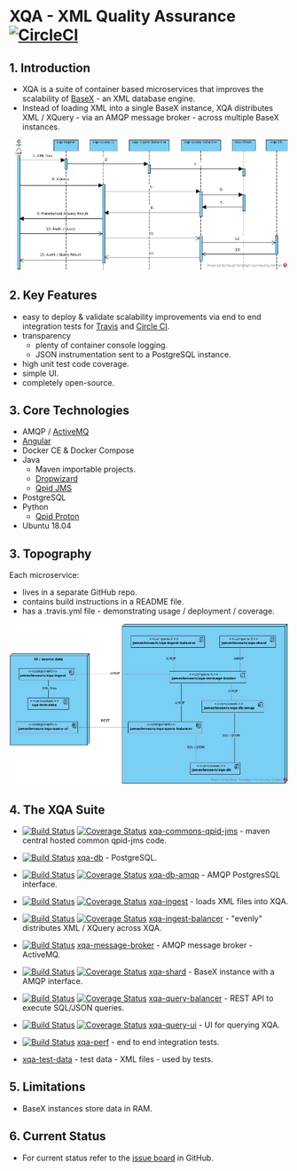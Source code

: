 # XQA - XML Quality Assurance [![CircleCI](https://circleci.com/gh/jameshnsears/xqa-documentation.svg?style=svg)](https://circleci.com/gh/jameshnsears/xqa-documentation)
## 1. Introduction
* XQA is a suite of container based microservices that improves the scalability of [BaseX](http://basex.org/) - an XML database engine.
* Instead of loading XML into a single BaseX instance, XQA distributes XML / XQuery - via an AMQP message broker - across multiple BaseX instances.

![High Level Design](uml/high-level-design-sequence-diagram.jpg)

## 2. Key Features
* easy to deploy & validate scalability improvements via end to end integration tests for [Travis](https://github.com/jameshnsears/xqa-perf/blob/master/.travis.yml) and [Circle CI](https://github.com/jameshnsears/xqa-documentation/blob/master/.circleci/config.yml).
* transparency
    * plenty of container console logging.
    * JSON instrumentation sent to a PostgreSQL instance.
* high unit test code coverage.
* simple UI.
* completely open-source.

## 3. Core Technologies
* AMQP / [ActiveMQ](http://activemq.apache.org/)
* [Angular](https://angular.io/)
* Docker CE & Docker Compose
* Java
    * Maven importable projects.
    * [Dropwizard](http://www.dropwizard.io/)
    * [Qpid JMS](https://qpid.apache.org/components/jms/index.html)
* PostgreSQL
* Python
    * [Qpid Proton](https://qpid.apache.org/proton/)
* Ubuntu 18.04

## 3. Topography
Each microservice:
* lives in a separate GitHub repo.
* contains build instructions in a README file.
* has a .travis.yml file - demonstrating usage / deployment / coverage.

![microservices](uml/demo-environment-without-elk.jpg)

## 4. The XQA Suite
* [![Build Status](https://travis-ci.org/jameshnsears/xqa-commons-qpid-jms.svg?branch=master)](https://travis-ci.org/jameshnsears/xqa-commons-qpid-jms) [![Coverage Status](https://coveralls.io/repos/github/jameshnsears/xqa-commons-qpid-jms/badge.svg?branch=master)](https://coveralls.io/github/jameshnsears/xqa-commons-qpid-jms?branch=master) [xqa-commons-qpid-jms](https://github.com/jameshnsears/xqa-commons-qpid-jms) - maven central hosted common qpid-jms code.

* [![Build Status](https://travis-ci.org/jameshnsears/xqa-db.svg?branch=master)](https://travis-ci.org/jameshnsears/xqa-db) [xqa-db](https://github.com/jameshnsears/xqa-db) - PostgreSQL.

* [![Build Status](https://travis-ci.org/jameshnsears/xqa-db-amqp.svg?branch=master)](https://travis-ci.org/jameshnsears/xqa-db-amqp) [![Coverage Status](https://coveralls.io/repos/github/jameshnsears/xqa-db-amqp/badge.svg?branch=master)](https://coveralls.io/github/jameshnsears/xqa-db-amqp?branch=master) [xqa-db-amqp](https://github.com/jameshnsears/xqa-db-amqp) - AMQP PostgresSQL interface.

* [![Build Status](https://travis-ci.org/jameshnsears/xqa-ingest.svg?branch=master)](https://travis-ci.org/jameshnsears/xqa-ingest) [![Coverage Status](https://coveralls.io/repos/github/jameshnsears/xqa-ingest/badge.svg?branch=master)](https://coveralls.io/github/jameshnsears/xqa-ingest?branch=master) [xqa-ingest](https://github.com/jameshnsears/xqa-ingest) - loads XML files into XQA.

* [![Build Status](https://travis-ci.org/jameshnsears/xqa-ingest-balancer.svg?branch=master)](https://travis-ci.org/jameshnsears/xqa-ingest-balancer) [![Coverage Status](https://coveralls.io/repos/github/jameshnsears/xqa-ingest-balancer/badge.svg?branch=master)](https://coveralls.io/github/jameshnsears/xqa-ingest-balancer?branch=master) [xqa-ingest-balancer](https://github.com/jameshnsears/xqa-ingest-balancer) - "evenly" distributes XML / XQuery across XQA.

* [![Build Status](https://travis-ci.org/jameshnsears/xqa-message-broker.svg?branch=master)](https://travis-ci.org/jameshnsears/xqa-message-broker) [xqa-message-broker](https://github.com/jameshnsears/xqa-message-broker) - AMQP message broker - ActiveMQ.

* [![Build Status](https://travis-ci.org/jameshnsears/xqa-shard.svg?branch=master)](https://travis-ci.org/jameshnsears/xqa-shard) [![Coverage Status](https://coveralls.io/repos/github/jameshnsears/xqa-shard/badge.svg?branch=master)](https://coveralls.io/github/jameshnsears/xqa-shard?branch=master) [xqa-shard](https://github.com/jameshnsears/xqa-shard) - BaseX instance with a AMQP interface.

* [![Build Status](https://travis-ci.org/jameshnsears/xqa-query-balancer.svg?branch=master)](https://travis-ci.org/jameshnsears/xqa-query-balancer) [![Coverage Status](https://coveralls.io/repos/github/jameshnsears/xqa-query-balancer/badge.svg?branch=master)](https://coveralls.io/github/jameshnsears/xqa-query-balancer?branch=master) [xqa-query-balancer](https://github.com/jameshnsears/xqa-query-balancer) - REST API to execute SQL/JSON queries.

* [![Build Status](https://travis-ci.org/jameshnsears/xqa-query-ui.svg?branch=master)](https://travis-ci.org/jameshnsears/xqa-query-ui) [![Coverage Status](https://coveralls.io/repos/github/jameshnsears/xqa-query-ui/badge.svg?branch=master)](https://coveralls.io/github/jameshnsears/xqa-query-ui?branch=master) [xqa-query-ui](https://github.com/jameshnsears/xqa-query-ui) - UI for querying XQA.

* [![Build Status](https://travis-ci.org/jameshnsears/xqa-perf.svg?branch=master)](https://travis-ci.org/jameshnsears/xqa-perf) [xqa-perf](https://github.com/jameshnsears/xqa-perf) - end to end integration tests.

* [xqa-test-data](https://github.com/jameshnsears/xqa-test-data) - test data - XML files - used by tests.

## 5. Limitations
* BaseX instances store data in RAM.

## 6. Current Status
* For current status refer to the [issue board](https://github.com/jameshnsears/xqa-documentation/projects/1) in GitHub.
